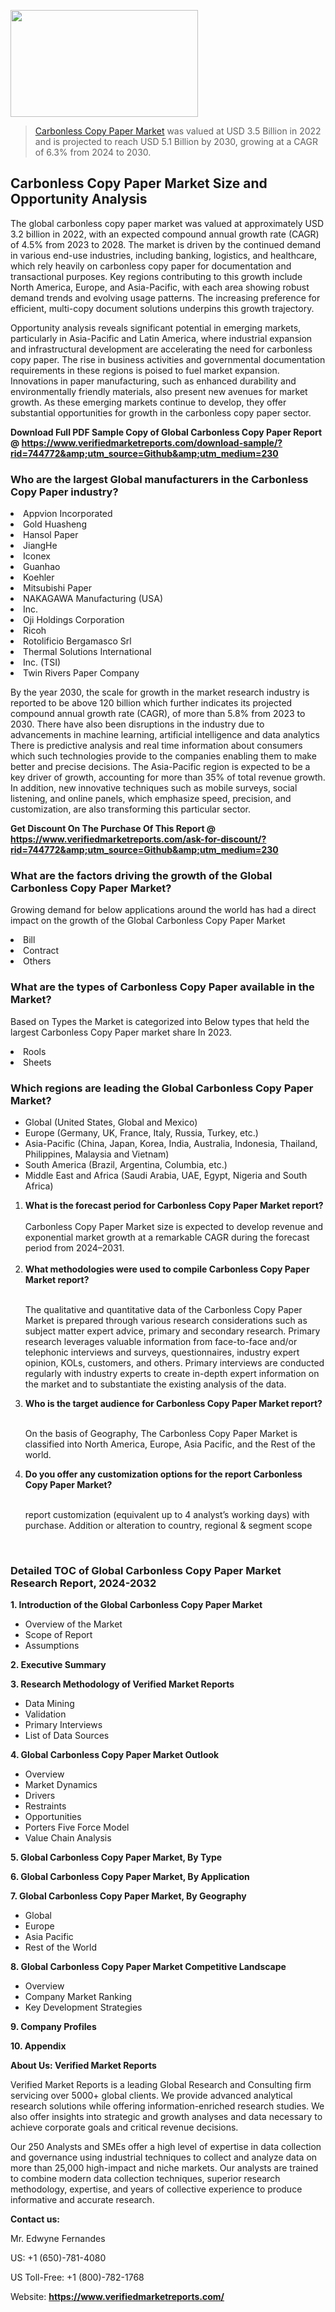 <img src="https://ffe5etoiles.com/wp-content/uploads/2024/12/MST1-300x171.png" alt="" width="300" height="171" class="alignnone size-medium wp-image-20088" /><blockquote><p><p><a href="https://www.verifiedmarketreports.com/download-sample/?rid=744772&utm_source=Github&utm_medium=230" target="_blank">Carbonless Copy Paper Market</a> was valued at USD 3.5 Billion in 2022 and is projected to reach USD 5.1 Billion by 2030, growing at a CAGR of 6.3% from 2024 to 2030.</p></blockquote><p><h2>Carbonless Copy Paper Market Size and Opportunity Analysis</h2><p>The global carbonless copy paper market was valued at approximately USD 3.2 billion in 2022, with an expected compound annual growth rate (CAGR) of 4.5% from 2023 to 2028. The market is driven by the continued demand in various end-use industries, including banking, logistics, and healthcare, which rely heavily on carbonless copy paper for documentation and transactional purposes. Key regions contributing to this growth include North America, Europe, and Asia-Pacific, with each area showing robust demand trends and evolving usage patterns. The increasing preference for efficient, multi-copy document solutions underpins this growth trajectory.</p><p>Opportunity analysis reveals significant potential in emerging markets, particularly in Asia-Pacific and Latin America, where industrial expansion and infrastructural development are accelerating the need for carbonless copy paper. The rise in business activities and governmental documentation requirements in these regions is poised to fuel market expansion. Innovations in paper manufacturing, such as enhanced durability and environmentally friendly materials, also present new avenues for market growth. As these emerging markets continue to develop, they offer substantial opportunities for growth in the carbonless copy paper sector.</p></p><p class=""><strong>Download Full PDF Sample Copy of Global Carbonless Copy Paper Report @ <a href="https://www.verifiedmarketreports.com/download-sample/?rid=744772&amp;utm_source=Github&amp;utm_medium=230" target="_blank">https://www.verifiedmarketreports.com/download-sample/?rid=744772&amp;utm_source=Github&amp;utm_medium=230</a></strong></p><h3 id="" class="">Who are the largest Global manufacturers in the Carbonless Copy Paper industry?</h3><p><li>Appvion Incorporated</li><li> Gold Huasheng</li><li> Hansol Paper</li><li> JiangHe</li><li> Iconex</li><li> Guanhao</li><li> Koehler</li><li> Mitsubishi Paper</li><li> NAKAGAWA Manufacturing (USA)</li><li> Inc.</li><li> Oji Holdings Corporation</li><li> Ricoh</li><li> Rotolificio Bergamasco Srl</li><li> Thermal Solutions International</li><li> Inc. (TSI)</li><li> Twin Rivers Paper Company</li></p><div class=""><div class="" dir="" data-message-author-role="" data-message-id="" data-message-model-slug=""><div class=""><div class=""><div class=""><div class="" dir="" data-message-author-role="" data-message-id="" data-message-model-slug=""><div class=""><div class=""><p>By the year 2030, the scale for growth in the market research industry is reported to be above 120 billion which further indicates its projected compound annual growth rate (CAGR), of more than 5.8% from 2023 to 2030. There have also been disruptions in the industry due to advancements in machine learning, artificial intelligence and data analytics There is predictive analysis and real time information about consumers which such technologies provide to the companies enabling them to make better and precise decisions. The Asia-Pacific region is expected to be a key driver of growth, accounting for more than 35% of total revenue growth. In addition, new innovative techniques such as mobile surveys, social listening, and online panels, which emphasize speed, precision, and customization, are also transforming this particular sector.</p><p><strong>Get Discount On The Purchase Of This Report @&nbsp; <a href="https://www.verifiedmarketreports.com/ask-for-discount/?rid=744772&amp;utm_source=Github&amp;utm_medium=230" target="_blank">https://www.verifiedmarketreports.com/ask-for-discount/?rid=744772&amp;utm_source=Github&amp;utm_medium=230</a></strong></p></div></div></div></div></div></div></div></div><h3 id="" class="">What are the factors driving the growth of the Global Carbonless Copy Paper Market?</h3><p id="" class="">Growing demand for below applications around the world has had a direct impact on the growth of the Global Carbonless Copy Paper Market</p><p id="" class=""><li>Bill</li><li> Contract</li><li> Others</li></p><h3 id="" class="">What are the types of Carbonless Copy Paper available in the Market?</h3><p id="" class="">Based on Types the Market is categorized into Below types that held the largest Carbonless Copy Paper market share In 2023.</p><p id="" class=""><li>Rools</li><li> Sheets</li></p><h3 id="" class="">Which regions are leading the Global Carbonless Copy Paper Market?</h3><ul><li>Global (United States, Global and Mexico)</li><li>Europe (Germany, UK, France, Italy, Russia, Turkey, etc.)</li><li>Asia-Pacific (China, Japan, Korea, India, Australia, Indonesia, Thailand, Philippines, Malaysia and Vietnam)</li><li>South America (Brazil, Argentina, Columbia, etc.)</li><li>Middle East and Africa (Saudi Arabia, UAE, Egypt, Nigeria and South Africa)</li></ul><p><ol><li><strong>What is the forecast period for Carbonless Copy Paper Market report?<br /></strong><br /><span data-sheets-root="1" data-sheets-value="{&quot;1&quot;:2,&quot;2&quot;:&quot;XXXX size is expected to develop revenue and exponential market growth at a remarkable CAGR during the forecast period from 2024&ndash;2030.&quot;}" data-sheets-userformat="{&quot;2&quot;:12674,&quot;4&quot;:{&quot;1&quot;:2,&quot;2&quot;:16776960},&quot;10&quot;:2,&quot;11&quot;:0,&quot;15&quot;:&quot;Arial&quot;,&quot;16&quot;:12}">Carbonless Copy Paper Market size is expected to develop revenue and exponential market growth at a remarkable CAGR during the forecast period from 2024&ndash;2031.</span><br /><br /></li><li><strong>What methodologies were used to compile Carbonless Copy Paper Market report?<br /><br /></strong><p>The qualitative and quantitative data of the&nbsp;Carbonless Copy Paper Market is prepared through various research considerations such as subject matter expert advice, primary and secondary research. Primary research leverages valuable information from face-to-face and/or telephonic interviews and surveys, questionnaires, industry expert opinion, KOLs, customers, and others. Primary interviews are conducted regularly with industry experts to create in-depth expert information on the market and to substantiate the existing analysis of the data.&nbsp;</p></li><li><strong>Who is the target audience for Carbonless Copy Paper Market report?<br /><br /></strong><p>On the basis of Geography, The&nbsp;Carbonless Copy Paper Market is classified into North America, Europe, Asia Pacific, and the Rest of the world.</p></li><li><strong>Do you offer any customization options for the report Carbonless Copy Paper Market?<br /><br /></strong><p>report customization (equivalent up to 4 analyst&rsquo;s working days) with purchase. Addition or alteration to country, regional &amp; segment scope</p><p>&nbsp;</p></li></ol></p><h3 id="" class="">Detailed TOC of Global Carbonless Copy Paper Market Research Report, 2024-2032</h3><p id="" class=""><strong>1. Introduction of the Global Carbonless Copy Paper Market</strong></p><ul><li>Overview of the Market</li><li>Scope of Report</li><li>Assumptions</li></ul><p id="" class=""><strong>2. Executive Summary</strong></p><p id="" class=""><strong>3. Research Methodology of&nbsp;Verified Market Reports</strong></p><ul><li>Data Mining</li><li>Validation</li><li>Primary Interviews</li><li>List of Data Sources</li></ul><p id="" class=""><strong>4. Global Carbonless Copy Paper Market Outlook</strong></p><ul><li>Overview</li><li>Market Dynamics</li><li>Drivers</li><li>Restraints</li><li>Opportunities</li><li>Porters Five Force Model</li><li>Value Chain Analysis</li></ul><p id="" class=""><strong>5. Global Carbonless Copy Paper Market, By&nbsp;Type</strong></p><p id="" class=""><strong>6. Global Carbonless Copy Paper Market, By Application</strong></p><p id="" class=""><strong>7. Global Carbonless Copy Paper Market, By Geography</strong></p><ul><li>Global</li><li>Europe</li><li>Asia Pacific</li><li>Rest of the World</li></ul><p id="" class=""><strong>8. Global Carbonless Copy Paper Market Competitive Landscape</strong></p><ul><li>Overview</li><li>Company Market Ranking</li><li>Key Development Strategies</li></ul><p id="" class=""><strong>9. Company Profiles</strong></p><p id="" class=""><strong>10. Appendix</strong></p><p id="" class=""><strong>About Us: Verified Market Reports</strong></p><p id="" class="">Verified Market Reports is a leading Global Research and Consulting firm servicing over 5000+ global clients. We provide advanced analytical research solutions while offering information-enriched research studies. We also offer insights into strategic and growth analyses and data necessary to achieve corporate goals and critical revenue decisions.</p><p id="" class="">Our 250 Analysts and SMEs offer a high level of expertise in data collection and governance using industrial techniques to collect and analyze data on more than 25,000 high-impact and niche markets. Our analysts are trained to combine modern data collection techniques, superior research methodology, expertise, and years of collective experience to produce informative and accurate research.</p><p id="" class=""><strong>Contact us:</strong></p><p id="" class="">Mr. Edwyne Fernandes</p><p id="" class="">US: +1 (650)-781-4080</p><p id="" class="">US Toll-Free: +1 (800)-782-1768</p><p id="" class="">Website: <a target="" data-test-app-aware-link=""><strong>https://www.verifiedmarketreports.com/</strong></a></p>
